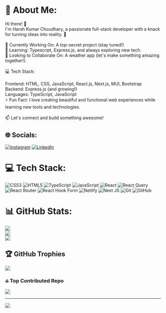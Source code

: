 # 💫 About Me:
Hi there! 👋<br>I'm Harsh Kumar Choudhary, a passionate full-stack developer with a knack for turning ideas into reality. 🚀<br><br>🔭 Currently Working On: A top-secret project (stay tuned!)<br>🌱 Learning: Typescript, Express.js, and always exploring new tech.<br>👯 Looking to Collaborate On: A weather app (let's make something amazing together!).<br><br>💻 Tech Stack:<br><br>Frontend: HTML, CSS, JavaScript, React.js, Next.js, MUI, Bootstrap<br>Backend: Express.js (and growing!)<br>Languages: TypeScript, JavaScript<br>⚡ Fun Fact: I love creating beautiful and functional web experiences while learning new tools and technologies.<br><br>📫 Let's connect and build something awesome!


## 🌐 Socials:
[![Instagram](https://img.shields.io/badge/Instagram-%23E4405F.svg?logo=Instagram&logoColor=white)](https://instagram.com/harshkc305) [![LinkedIn](https://img.shields.io/badge/LinkedIn-%230077B5.svg?logo=linkedin&logoColor=white)](https://linkedin.com/in/harshkc305) 

# 💻 Tech Stack:
![CSS3](https://img.shields.io/badge/css3-%231572B6.svg?style=for-the-badge&logo=css3&logoColor=white) ![HTML5](https://img.shields.io/badge/html5-%23E34F26.svg?style=for-the-badge&logo=html5&logoColor=white) ![TypeScript](https://img.shields.io/badge/typescript-%23007ACC.svg?style=for-the-badge&logo=typescript&logoColor=white) ![JavaScript](https://img.shields.io/badge/javascript-%23323330.svg?style=for-the-badge&logo=javascript&logoColor=%23F7DF1E) ![React](https://img.shields.io/badge/react-%2320232a.svg?style=for-the-badge&logo=react&logoColor=%2361DAFB) ![React Query](https://img.shields.io/badge/-React%20Query-FF4154?style=for-the-badge&logo=react%20query&logoColor=white) ![React Router](https://img.shields.io/badge/React_Router-CA4245?style=for-the-badge&logo=react-router&logoColor=white) ![React Hook Form](https://img.shields.io/badge/React%20Hook%20Form-%23EC5990.svg?style=for-the-badge&logo=reacthookform&logoColor=white) ![Netlify](https://img.shields.io/badge/netlify-%23000000.svg?style=for-the-badge&logo=netlify&logoColor=#00C7B7) ![Next JS](https://img.shields.io/badge/Next-black?style=for-the-badge&logo=next.js&logoColor=white) ![Git](https://img.shields.io/badge/git-%23F05033.svg?style=for-the-badge&logo=git&logoColor=white) ![GitHub](https://img.shields.io/badge/github-%23121011.svg?style=for-the-badge&logo=github&logoColor=white)
# 📊 GitHub Stats:
![](https://github-readme-stats.vercel.app/api?username=harshkc305&theme=dark&hide_border=false&include_all_commits=true&count_private=true)<br/>
![](https://github-readme-streak-stats.herokuapp.com/?user=harshkc305&theme=dark&hide_border=false)<br/>
![](https://github-readme-stats.vercel.app/api/top-langs/?username=harshkc305&theme=dark&hide_border=false&include_all_commits=true&count_private=true&layout=compact)

## 🏆 GitHub Trophies
![](https://github-profile-trophy.vercel.app/?username=harshkc305&theme=radical&no-frame=false&no-bg=false&margin-w=4)

### 🔝 Top Contributed Repo
![](https://github-contributor-stats.vercel.app/api?username=harshkc305&limit=5&theme=dark&combine_all_yearly_contributions=true)

---
[![](https://visitcount.itsvg.in/api?id=harshkc305&icon=5&color=0)](https://visitcount.itsvg.in)

<!-- Proudly created with GPRM ( https://gprm.itsvg.in ) -->
